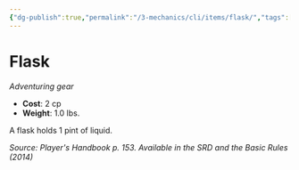 ```yaml
---
{"dg-publish":true,"permalink":"/3-mechanics/cli/items/flask/","tags":["ttrpg-cli/compendium/src/5e/phb","ttrpg-cli/item/gear/","ttrpg-cli/item/rarity/none"]}
---
```


# Flask
*Adventuring gear*  


- **Cost**: 2 cp
- **Weight**: 1.0 lbs.

A flask holds 1 pint of liquid.

*Source: Player's Handbook p. 153. Available in the <span title='Systems Reference Document (5.1)'>SRD</span> and the Basic Rules (2014)*